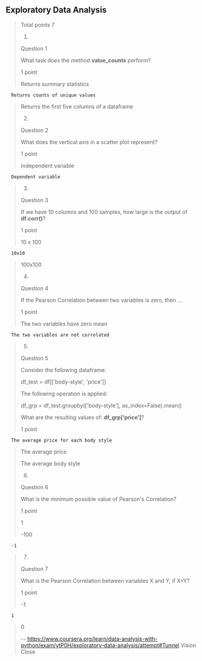 ## Exploratory Data Analysis
> 
> Total points 7
> 
> 1.
> 
> Question 1
> 
> What task does the method **value_counts** perform?
> 
> 1 point
> 
>  Returns summary statistics 
> 

      Returns counts of unique values 
> 
>  Returns the first five columns of a dataframe 
> 
> 2.
> 
> Question 2
> 
> What does the vertical axis in a scatter plot represent?
> 
> 1 point
> 
>  Independent variable 
> 

      Dependent variable 
> 
> 3.
> 
> Question 3
> 
> If we have 10 columns and 100 samples, how large is the output of **df.corr()**?
> 
> 1 point
> 
>  10 x 100 
> 

      10x10 
> 
>  100x100 
> 
> 4.
> 
> Question 4
> 
> If the Pearson Correlation between two variables is zero, then ...
> 
> 1 point
> 
>  The two variables have zero mean 
> 

      The two variables are not correlated 
> 
> 5.
> 
> Question 5
> 
> Consider the following dataframe:
> 
> 
> df_test = df[['body-style', 'price']]
> 
> 
> The following operation is applied:
> 
> 
> 
> df_grp = df_test.groupby(['body-style'], as_index=False).mean()
> 
> 
> What are the resulting values of: **df_grp[‘price’]**?
> 
> 1 point
> 

      The average price for each body style 
> 
>  The average price 
> 
>  The average body style 
> 
> 6.
> 
> Question 6
> 
> What is the minimum possible value of Pearson's Correlation?
> 
> 1 point
> 
>  1 
> 
>  -100 
> 

      -1 
> 
> 7.
> 
> Question 7
> 
> What is the Pearson Correlation between variables X and Y, if X=Y?
> 
> 1 point
> 
>  -1 
> 

      1 
> 
>  0
>
> -- https://www.coursera.org/learn/data-analysis-with-python/exam/ytP0H/exploratory-data-analysis/attempt#Tunnel Vision Close
